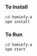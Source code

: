 ### To Install

```bash
cd homiefy-a
npm install
```

### To Run

```bash
cd homiefy-a
npm start
```
